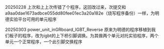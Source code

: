 20250228 
上次和上上次传错了个程序，这回改过来，次提交和a9aa0dae1673adbce055dd80fee01ec3a20a182e（烧写程序备份）一样，为明德实验平台可用的单元程序


20250303
 power_unit_inGRboard_IGBT_Reverse
原来为明德的程序移植到我们板子的程序，改为igbt的上下桥引脚调换。为其做两个单元对托实验程序，两个单元一个正常程序，一个此引脚交换程序
